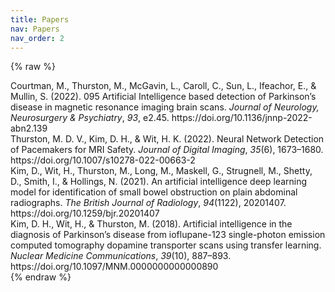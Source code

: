 ```yaml
---
title: Papers
nav: Papers
nav_order: 2
---
```


{% raw %}
<div class="csl-bib-body">
  <div data-csl-entry-id="article" class="csl-entry">Courtman, M., Thurston, M., McGavin, L., Caroll, C., Sun, L., Ifeachor, E., &#38; Mullin, S. (2022). 095 Artificial Intelligence based detection of Parkinson’s disease in magnetic resonance imaging brain scans. <i>Journal of Neurology, Neurosurgery &#38; Psychiatry</i>, <i>93</i>, e2.45. https://doi.org/10.1136/jnnp-2022-abn2.139</div>
  <div data-csl-entry-id="thurston_neural_2022" class="csl-entry"><i class="fa-solid fa-book"></i> Thurston, M. D. V., Kim, D. H., &#38; Wit, H. K. (2022). Neural Network Detection of Pacemakers for MRI Safety. <i>Journal of Digital Imaging</i>, <i>35</i>(6), 1673–1680. https://doi.org/10.1007/s10278-022-00663-2</div>
  <div data-csl-entry-id="kim_artificial_2021" class="csl-entry">Kim, D., Wit, H., Thurston, M., Long, M., Maskell, G., Strugnell, M., Shetty, D., Smith, I., &#38; Hollings, N. (2021). An artificial intelligence deep learning model for identification of small bowel obstruction on plain abdominal radiographs. <i>The British Journal of Radiology</i>, <i>94</i>(1122), 20201407. https://doi.org/10.1259/bjr.20201407</div>
  <div data-csl-entry-id="kim_artificial_2018" class="csl-entry">Kim, D. H., Wit, H., &#38; Thurston, M. (2018). Artificial intelligence in the diagnosis of Parkinson’s disease from ioflupane-123 single-photon emission computed tomography dopamine transporter scans using transfer learning. <i>Nuclear Medicine Communications</i>, <i>39</i>(10), 887–893. https://doi.org/10.1097/MNM.0000000000000890</div>
</div>
{% endraw %}
